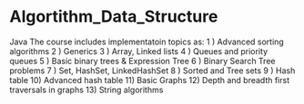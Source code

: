 # Algortithm_Data_Structure

Java
The course includes implementatoin topics as:
1 ) Advanced sorting algorithms
2 ) Generics
3 ) Array, Linked lists
4 ) Queues and priority queues
5 ) Basic binary trees & Expression Tree
6 ) Binary Search Tree problems
7 ) Set, HashSet, LinkedHashSet
8 ) Sorted and Tree sets
9 ) Hash table
10) Advanced hash table
11) Basic Graphs
12) Depth and breadth first traversals in graphs
13) String algorithms
